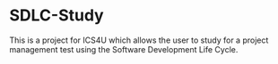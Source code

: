 # SDLC-Study
This is a project for ICS4U which allows the user to study for a project management test using the Software Development Life Cycle.
